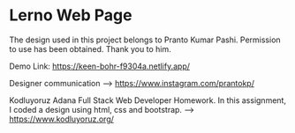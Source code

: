 # Lerno Web Page

The design used in this project belongs to Pranto Kumar Pashi. Permission to use has been obtained. Thank you to him.

Demo Link: https://keen-bohr-f9304a.netlify.app/

Designer communication --> https://www.instagram.com/prantokp/

Kodluyoruz Adana Full Stack Web Developer Homework. In this assignment, I coded a design using html, css and bootstrap. --> https://www.kodluyoruz.org/
